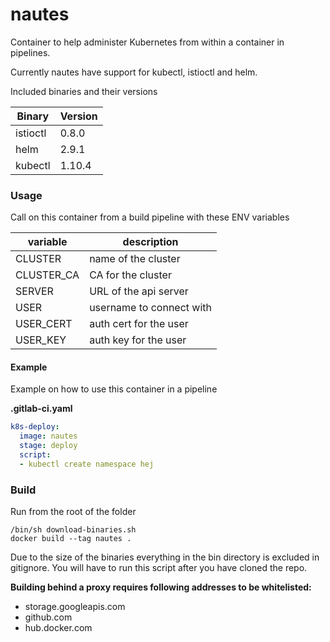 nautes
=======

Container to help administer Kubernetes from within a container in pipelines.

Currently nautes have support for kubectl, istioctl and helm.


Included binaries and their versions

| Binary  | Version |
| ------- | ------- |
|istioctl | 0.8.0   |
|helm     | 2.9.1   |
|kubectl  | 1.10.4  | 


### Usage

Call on this container from a build pipeline with these ENV variables

| variable   | description              |
| ---------- | ------------------------ |
| CLUSTER    | name of the cluster      |
| CLUSTER_CA | CA for the cluster       |
| SERVER     | URL of the api server    |
| USER       | username to connect with |
| USER_CERT  | auth cert for the user   |
| USER_KEY   | auth key for the user    |


#### Example

Example on how to use this container in a pipeline

**.gitlab-ci.yaml**
```yaml
k8s-deploy:
  image: nautes
  stage: deploy
  script:
  - kubectl create namespace hej
```

### Build

Run from the root of the folder
```
/bin/sh download-binaries.sh
docker build --tag nautes .
```

Due to the size of the binaries everything in the bin directory is excluded
in gitignore.
You will have to run this script after you have cloned the repo.


**Building behind a proxy requires following addresses to be whitelisted:**
* storage.googleapis.com
* github.com
* hub.docker.com
